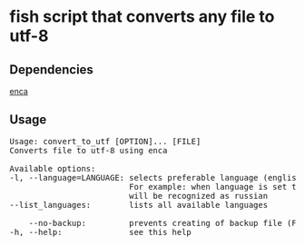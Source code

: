 # fish script that converts any file to utf-8

## Dependencies

[enca](https://github.com/nijel/enca)

## Usage

<pre>
Usage: convert_to_utf [OPTION]... [FILE]
Converts file to utf-8 using enca

Available options: 
-l, --language=LANGUAGE: selects preferable language (english, chinese, etc).
                         For example: when language is set to russian any 8 bit encoding
                         will be recognized as russian 
--list_languages:        lists all available languages 

    --no-backup:         prevents creating of backup file (FILE.bak)
-h, --help:              see this help
</pre>
